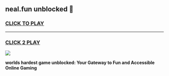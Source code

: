 
## neal.fun unblocked 👋
<h3>
<a href="https://premium.freeplayer.one?title=neal.fun_unblocked&ref=13F">CLICK TO PLAY</a></h3>
<hr>

<h3>
<a href="https://premium.freeplayer.one?title=neal.fun_unblocked&ref=13F">CLICK 2 PLAY</a>
  
</h3>

<a href="https://premium.freeplayer.one?title=neal.fun_unblocked&ref=12F/"><img src="https://clearcache.store/games.png"></a>


**worlds hardest game unblocked: Your Gateway to Fun and Accessible Online Gaming**
